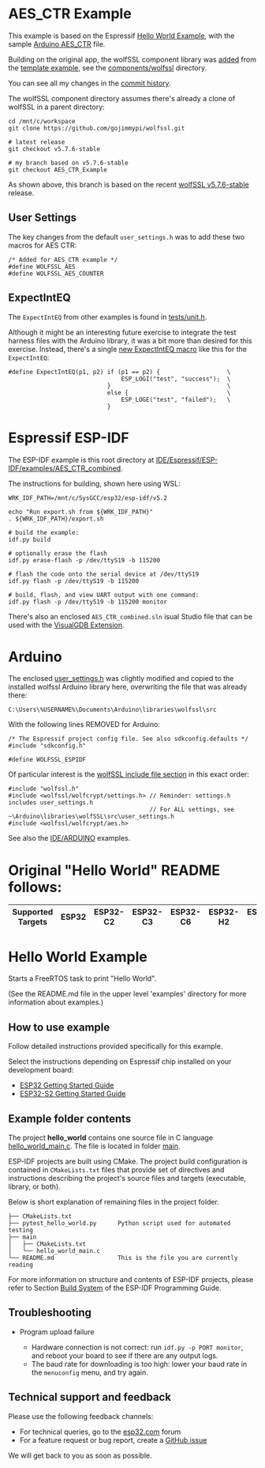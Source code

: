 # AES_CTR Example

This example is based on the Espressif [Hello World Example](https://github.com/espressif/esp-idf/tree/release/v5.2/examples/get-started/hello_world), with the sample [Arduino AES_CTR](./Arduino/AES_CTR_combined_b2/AES_CTR_combined_b2.ino) file.

Building on the original app, the wolfSSL component library was [added](https://github.com/gojimmypi/wolfssl/commit/a13ba6a1fd814303e435fa4d3314b96f5e517f5e)
from the [template example](https://github.com/wolfSSL/wolfssl/tree/master/IDE/Espressif/ESP-IDF/examples/template),
see the [components/wolfssl](https://github.com/wolfSSL/wolfssl/tree/master/IDE/Espressif/ESP-IDF/examples/template/components/wolfssl) directory.

You can see all my changes in the [commit history](https://github.com/gojimmypi/wolfssl/commits/AES_CTR_Example/IDE/Espressif/ESP-IDF/examples/AES_CTR_combined).

The wolfSSL component directory assumes there's already a clone of wolfSSL in a parent directory:

```
cd /mnt/c/workspace
git clone https://github.com/gojimmypi/wolfssl.git

# latest release
git checkout v5.7.6-stable

# my branch based on v5.7.6-stable
git checkout AES_CTR_Example
```

As shown above, this branch is based on the recent [wolfSSL v5.7.6-stable](https://github.com/wolfSSL/wolfssl/releases/tag/v5.7.6-stable) release.


## User Settings

The key changes from the default `user_settings.h` was to add these two macros for AES CTR:

```
/* Added for AES_CTR example */
#define WOLFSSL_AES
#define WOLFSSL_AES_COUNTER
```



## ExpectIntEQ

The `ExpectIntEQ` from other examples is found in [tests/unit.h](https://github.com/gojimmypi/wolfssl/blob/master/tests/unit.h).

Although it might be an interesting future exercise to integrate the test harness files with the Arduino library,
it was a bit more than desired for this exercise. Instead, there's a single
[new ExpectIntEQ macro](https://github.com/gojimmypi/wolfssl/blob/241b81d5d5a54ef4d6ce58a400b5dfcddc49d6d1/IDE/Espressif/ESP-IDF/examples/AES_CTR_combined/main/hello_world_main.c#L37)
like this for the `ExpectIntEQ`:

```
#define ExpectIntEQ(p1, p2) if (p1 == p2) {                   \
                                ESP_LOGI("test", "success");  \
                            }                                 \
                            else {                            \
                                ESP_LOGE("test", "failed");   \
                            }
```

# Espressif ESP-IDF

The ESP-IDF example is this root directory at [IDE/Espressif/ESP-IDF/examples/AES_CTR_combined](https://github.com/gojimmypi/wolfssl/tree/AES_CTR_Example/IDE/Espressif/ESP-IDF/examples/AES_CTR_combined).

The instructions for building, shown here using WSL:

```
WRK_IDF_PATH=/mnt/c/SysGCC/esp32/esp-idf/v5.2

echo "Run export.sh from ${WRK_IDF_PATH}"
. ${WRK_IDF_PATH}/export.sh

# build the example:
idf.py build

# optionally erase the flash
idf.py erase-flash -p /dev/ttyS19 -b 115200

# flash the code onto the serial device at /dev/ttyS19
idf.py flash -p /dev/ttyS19 -b 115200

# build, flash, and view UART output with one command:
idf.py flash -p /dev/ttyS19 -b 115200 monitor
```

There's also an enclosed `AES_CTR_combined.sln` isual Studio file that can be used with the
[VisualGDB Extension](https://visualgdb.com/).

# Arduino

The enclosed [user_settings.h](./components/wolfssl/include/user_settings.h)
was clightly modified and copied to the installed wolfssl Arduino library here, overwriting the file that was already there:

```
C:\Users\%USERNAME%\Documents\Arduino\libraries\wolfssl\src
```

With the following lines REMOVED for Arduino:

```
/* The Espressif project config file. See also sdkconfig.defaults */
#include "sdkconfig.h"

#define WOLFSSL_ESPIDF
```

Of particular interest is the [wolfSSL include file section](https://github.com/gojimmypi/wolfssl/blob/241b81d5d5a54ef4d6ce58a400b5dfcddc49d6d1/IDE/Espressif/ESP-IDF/examples/AES_CTR_combined/Arduino/AES_CTR_combined_b2/AES_CTR_combined_b2.ino#L30C1-L33C35)
in this exact order:

```
#include "wolfssl.h"
#include <wolfssl/wolfcrypt/settings.h> // Reminder: settings.h includes user_settings.h
                                        // For ALL settings, see ~\Arduino\libraries\wolfSSL\src\user_settings.h
#include <wolfssl/wolfcrypt/aes.h>
```

See also the [IDE/ARDUINO](https://github.com/gojimmypi/wolfssl/tree/AES_CTR_Example/IDE/ARDUINO) examples.



# Original "Hello World" README follows:

| Supported Targets | ESP32 | ESP32-C2 | ESP32-C3 | ESP32-C6 | ESP32-H2 | ESP32-P4 | ESP32-S2 | ESP32-S3 | Linux |
| ----------------- | ----- | -------- | -------- | -------- | -------- | -------- | -------- | -------- | ----- |

# Hello World Example

Starts a FreeRTOS task to print "Hello World".

(See the README.md file in the upper level 'examples' directory for more information about examples.)

## How to use example

Follow detailed instructions provided specifically for this example.

Select the instructions depending on Espressif chip installed on your development board:

- [ESP32 Getting Started Guide](https://docs.espressif.com/projects/esp-idf/en/stable/get-started/index.html)
- [ESP32-S2 Getting Started Guide](https://docs.espressif.com/projects/esp-idf/en/latest/esp32s2/get-started/index.html)


## Example folder contents

The project **hello_world** contains one source file in C language [hello_world_main.c](main/hello_world_main.c). The file is located in folder [main](main).

ESP-IDF projects are built using CMake. The project build configuration is contained in `CMakeLists.txt` files that provide set of directives and instructions describing the project's source files and targets (executable, library, or both).

Below is short explanation of remaining files in the project folder.

```
├── CMakeLists.txt
├── pytest_hello_world.py      Python script used for automated testing
├── main
│   ├── CMakeLists.txt
│   └── hello_world_main.c
└── README.md                  This is the file you are currently reading
```

For more information on structure and contents of ESP-IDF projects, please refer to Section [Build System](https://docs.espressif.com/projects/esp-idf/en/latest/esp32/api-guides/build-system.html) of the ESP-IDF Programming Guide.

## Troubleshooting

* Program upload failure

    * Hardware connection is not correct: run `idf.py -p PORT monitor`, and reboot your board to see if there are any output logs.
    * The baud rate for downloading is too high: lower your baud rate in the `menuconfig` menu, and try again.

## Technical support and feedback

Please use the following feedback channels:

* For technical queries, go to the [esp32.com](https://esp32.com/) forum
* For a feature request or bug report, create a [GitHub issue](https://github.com/espressif/esp-idf/issues)

We will get back to you as soon as possible.
